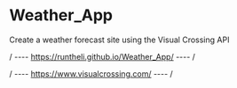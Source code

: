 # Weather_App
Create a weather forecast site using the Visual Crossing API

/ ---- https://runtheli.github.io/Weather_App/ ---- /

/ ---- https://www.visualcrossing.com/ ---- /

